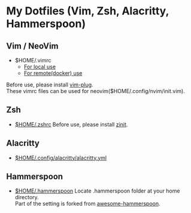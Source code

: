 # My Dotfiles (Vim, Zsh, Alacritty, Hammerspoon)

## Vim / NeoVim
- $HOME/.vimrc
  - [For local use](https://github.com/Tiger-0512/dotfiles/blob/main/vim/default/.vimrc)
  - [For remote(docker) use](https://github.com/Tiger-0512/dotfiles/blob/main/vim/docker/.vimrc)

Before use, please install [vim-plug](https://github.com/junegunn/vim-plug).<br>
These vimrc files can be used for neovim($HOME/.config/nvim/init.vim).

## Zsh
- [$HOME/.zshrc](https://github.com/Tiger-0512/dotfiles/blob/main/zsh/.zshrc)
Before use, please install [zinit](https://github.com/zdharma/zinit).

## Alacritty
- [$HOME/.config/alacritty/alacritty.yml](https://github.com/Tiger-0512/dotfiles/blob/main/alacritty/alacritty.yml)

## Hammerspoon
- [$HOME/.hammerspoon](https://github.com/Tiger-0512/dotfiles/tree/main/hammerspoon/.hammerspoon)
Locate .hammerspoon folder at your home directory.<br>
Part of the setting is forked from [awesome-hammerspoon](https://github.com/ashfinal/awesome-hammerspoon).
